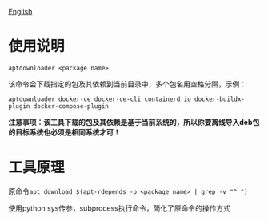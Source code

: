 [English](./README_en.md)

# 使用说明

`aptdownloader <package name>`

该命令会下载指定的包及其依赖到当前目录中，多个包名用空格分隔，示例：

`aptdownloader docker-ce docker-ce-cli containerd.io docker-buildx-plugin docker-compose-plugin`

**注意事项：该工具下载的包及其依赖是基于当前系统的，所以你要离线导入deb包的目标系统也必须是相同系统才可！**

# 工具原理

原命令`apt download $(apt-rdepends -p <package name> | grep -v "^ ")`

使用python sys传参，subprocess执行命令，简化了原命令的操作方式